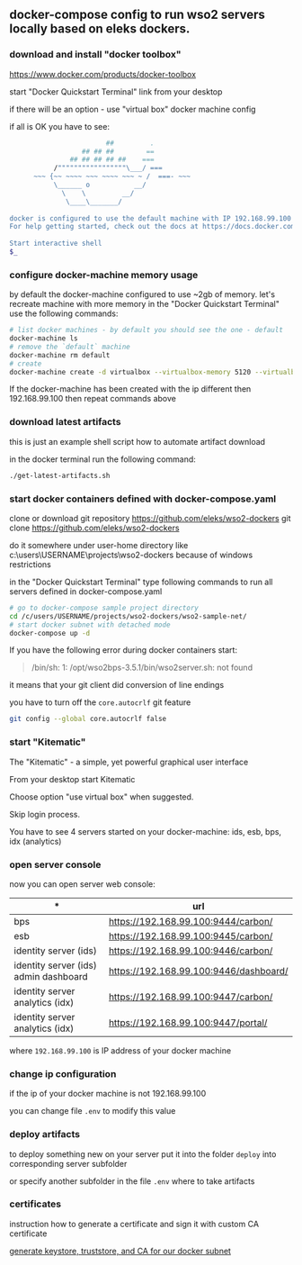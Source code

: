 ## docker-compose config to run wso2 servers locally based on eleks dockers.



### download and install "docker toolbox"

https://www.docker.com/products/docker-toolbox

start "Docker Quickstart Terminal" link from your desktop


if there will be an option - use "virtual box" docker machine config

if all is OK you have to see:
```bash
                        ##         .
                  ## ## ##        ==
               ## ## ## ## ##    ===
           /"""""""""""""""""\___/ ===
      ~~~ {~~ ~~~~ ~~~ ~~~~ ~~~ ~ /  ===- ~~~
           \______ o           __/
             \    \         __/
              \____\_______/
 
docker is configured to use the default machine with IP 192.168.99.100
For help getting started, check out the docs at https://docs.docker.com
 
Start interactive shell
$_
```

 
### configure docker-machine memory usage

by default the docker-machine configured to use ~2gb of memory. let's recreate machine with more memory
in the "Docker Quickstart Terminal" use the following commands:
```bash
# list docker machines - by default you should see the one - default
docker-machine ls
# remove the `default` machine
docker-machine rm default
# create
docker-machine create -d virtualbox --virtualbox-memory 5120 --virtualbox-hostonly-cidr "192.168.99.3/24" default
```
If the docker-machine has been created with the ip different then 192.168.99.100 then repeat commands above

 
### download latest artifacts

this is just an example shell script how to automate artifact download

in the docker terminal run the following command:
```bash
./get-latest-artifacts.sh
```

 
### start docker containers defined with docker-compose.yaml

clone or download git repository https://github.com/eleks/wso2-dockers
git clone https://github.com/eleks/wso2-dockers

do it somewhere under user-home directory like c:\users\USERNAME\projects\wso2-dockers because of windows restrictions

in the "Docker Quickstart Terminal" type following commands to run all servers defined in docker-compose.yaml
```bash
# go to docker-compose sample project directory
cd /c/users/USERNAME/projects/wso2-dockers/wso2-sample-net/
# start docker subnet with detached mode
docker-compose up -d
```

If you have the following error during docker containers start:

> /bin/sh: 1: /opt/wso2bps-3.5.1/bin/wso2server.sh: not found

it means that your git client did conversion of line endings

you have to turn off the `core.autocrlf` git feature
```bash
git config --global core.autocrlf false
```
 
### start "Kitematic"

The "Kitematic" - a simple, yet powerful graphical user interface

From your desktop start Kitematic

Choose option "use virtual box" when suggested.

Skip login process.

You have to see 4 servers started on your docker-machine: ids, esb, bps, idx (analytics)

 
### open server console

now you can open server web console:
 
| *   | url                                 |
|-----|-------------------------------------|
| bps |	https://192.168.99.100:9444/carbon/ |
| esb	| https://192.168.99.100:9445/carbon/ |
| identity server (ids)	| https://192.168.99.100:9446/carbon/
| identity server (ids) admin dashboard	| https://192.168.99.100:9446/dashboard/ |
| identity server analytics (idx)	| https://192.168.99.100:9447/carbon/ |
| identity server analytics (idx)	| https://192.168.99.100:9447/portal/ |

 

where `192.168.99.100` is IP address of your docker machine

 
### change ip configuration

if the ip of your docker machine is not  192.168.99.100

you can change file `.env` to modify this value

### deploy artifacts

to deploy something new on your server put it into the folder `deploy` into corresponding server subfolder

or specify another subfolder in the file `.env` where to take artifacts

### certificates

instruction how to generate a certificate and sign it with custom CA certificate

[generate keystore, truststore, and CA for our docker subnet](templates/common/repository/resources/security)
